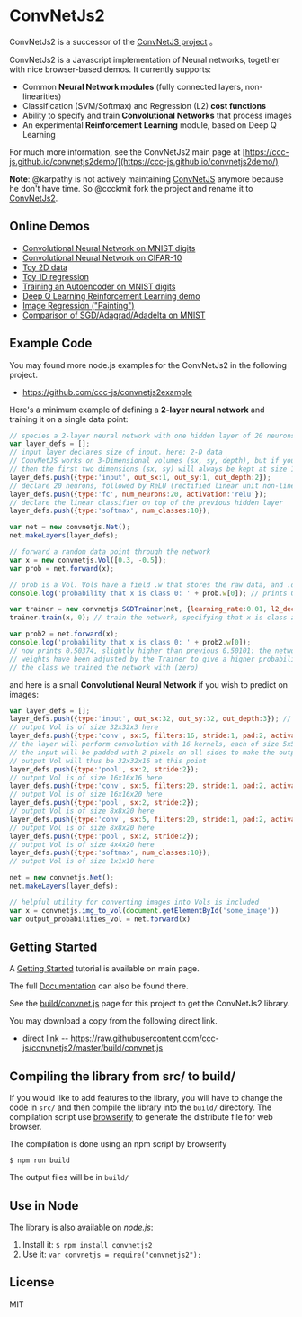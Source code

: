 
# ConvNetJs2

ConvNetJs2 is a successor of the [ConvNetJS project](https://github.com/karpathy/convnetjs) 。

ConvNetJs2 is a Javascript implementation of Neural networks, together with nice browser-based demos. It currently supports:

- Common **Neural Network modules** (fully connected layers, non-linearities)
- Classification (SVM/Softmax) and Regression (L2) **cost functions**
- Ability to specify and train **Convolutional Networks** that process images
- An experimental **Reinforcement Learning** module, based on Deep Q Learning

For much more information, see the ConvNetJs2 main page at [https://ccc-js.github.io/convnetjs2demo/](https://ccc-js.github.io/convnetjs2demo/)

**Note**: @karpathy is not actively maintaining [ConvNetJS](https://github.com/karpathy/convnetjs) anymore because he don't have time. So @ccckmit fork the project and rename it to [ConvNetJs2](https://github.com/ccc-js/convnetjs2).

## Online Demos
- [Convolutional Neural Network on MNIST digits](https://ccc-js.github.io/convnetjs2demo/demo/mnist.html)
- [Convolutional Neural Network on CIFAR-10](https://ccc-js.github.io/convnetjs2demo/demo/cifar10.html)
- [Toy 2D data](https://ccc-js.github.io/convnetjs2demo/demo/classify2d.html)
- [Toy 1D regression](https://ccc-js.github.io/convnetjs2demo/demo/regression.html)
- [Training an Autoencoder on MNIST digits](https://ccc-js.github.io/convnetjs2demo/demo/autoencoder.html)
- [Deep Q Learning Reinforcement Learning demo](http://cs.stanford.edu/people/karpathy/convnetjs/demo/rldemo.html)
- [Image Regression ("Painting")](https://ccc-js.github.io/convnetjs2demo/demo/image_regression.html)
- [Comparison of SGD/Adagrad/Adadelta on MNIST](https://ccc-js.github.io/convnetjs2demo/demo/trainers.html)

## Example Code

You may found more node.js examples for the ConvNetJs2 in the following project.

* https://github.com/ccc-js/convnetjs2example

Here's a minimum example of defining a **2-layer neural network** and training
it on a single data point:

```javascript
// species a 2-layer neural network with one hidden layer of 20 neurons
var layer_defs = [];
// input layer declares size of input. here: 2-D data
// ConvNetJS works on 3-Dimensional volumes (sx, sy, depth), but if you're not dealing with images
// then the first two dimensions (sx, sy) will always be kept at size 1
layer_defs.push({type:'input', out_sx:1, out_sy:1, out_depth:2});
// declare 20 neurons, followed by ReLU (rectified linear unit non-linearity)
layer_defs.push({type:'fc', num_neurons:20, activation:'relu'}); 
// declare the linear classifier on top of the previous hidden layer
layer_defs.push({type:'softmax', num_classes:10});

var net = new convnetjs.Net();
net.makeLayers(layer_defs);

// forward a random data point through the network
var x = new convnetjs.Vol([0.3, -0.5]);
var prob = net.forward(x); 

// prob is a Vol. Vols have a field .w that stores the raw data, and .dw that stores gradients
console.log('probability that x is class 0: ' + prob.w[0]); // prints 0.50101

var trainer = new convnetjs.SGDTrainer(net, {learning_rate:0.01, l2_decay:0.001});
trainer.train(x, 0); // train the network, specifying that x is class zero

var prob2 = net.forward(x);
console.log('probability that x is class 0: ' + prob2.w[0]);
// now prints 0.50374, slightly higher than previous 0.50101: the networks
// weights have been adjusted by the Trainer to give a higher probability to
// the class we trained the network with (zero)
```

and here is a small **Convolutional Neural Network** if you wish to predict on images:

```javascript
var layer_defs = [];
layer_defs.push({type:'input', out_sx:32, out_sy:32, out_depth:3}); // declare size of input
// output Vol is of size 32x32x3 here
layer_defs.push({type:'conv', sx:5, filters:16, stride:1, pad:2, activation:'relu'});
// the layer will perform convolution with 16 kernels, each of size 5x5.
// the input will be padded with 2 pixels on all sides to make the output Vol of the same size
// output Vol will thus be 32x32x16 at this point
layer_defs.push({type:'pool', sx:2, stride:2});
// output Vol is of size 16x16x16 here
layer_defs.push({type:'conv', sx:5, filters:20, stride:1, pad:2, activation:'relu'});
// output Vol is of size 16x16x20 here
layer_defs.push({type:'pool', sx:2, stride:2});
// output Vol is of size 8x8x20 here
layer_defs.push({type:'conv', sx:5, filters:20, stride:1, pad:2, activation:'relu'});
// output Vol is of size 8x8x20 here
layer_defs.push({type:'pool', sx:2, stride:2});
// output Vol is of size 4x4x20 here
layer_defs.push({type:'softmax', num_classes:10});
// output Vol is of size 1x1x10 here

net = new convnetjs.Net();
net.makeLayers(layer_defs);

// helpful utility for converting images into Vols is included
var x = convnetjs.img_to_vol(document.getElementById('some_image'))
var output_probabilities_vol = net.forward(x)
```

## Getting Started

A [Getting Started](https://ccc-js.github.io/convnetjs2demo/started.html) tutorial is available on main page.

The full [Documentation](https://ccc-js.github.io/convnetjs2demo/docs.html) can also be found there.

See the [build/convnet.js](build/convnet.js) page for this project to get the ConvNetJs2 library. 

You may download a copy from the following direct link.

* direct link -- https://raw.githubusercontent.com/ccc-js/convnetjs2/master/build/convnet.js

## Compiling the library from src/ to build/

If you would like to add features to the library, you will have to change the code in `src/` and then compile the library into the `build/` directory. The compilation script use [browserify](http://browserify.org/) to generate the distribute file for web browser.

The compilation is done using an npm script by browserify

    $ npm run build

The output files will be in `build/`

## Use in Node

The library is also available on *node.js*:

1. Install it: `$ npm install convnetjs2`
2. Use it: `var convnetjs = require("convnetjs2");`

## License

MIT
